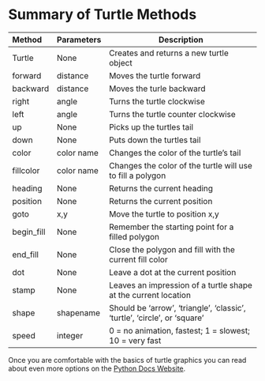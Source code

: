# Summary of Turtle Methods

| Method | Parameters | Description
| :--- | --- | ---
| Turtle | None | Creates and returns a new turtle object
| forward |	distance |	Moves the turtle forward
| backward |	distance |	Moves the turle backward
| right |	angle |	Turns the turtle clockwise
| left |	angle	| Turns the turtle counter clockwise
| up |	None |	Picks up the turtles tail
| down |	None |	Puts down the turtles tail
| color | color name |	Changes the color of the turtle’s tail
| fillcolor |	color name |	Changes the color of the turtle will use to fill a polygon
| heading |	None |	Returns the current heading
| position |	None |	Returns the current position
| goto |	x,y |	Move the turtle to position x,y
| begin_fill |	None |	Remember the starting point for a filled polygon
| end_fill |	None |	Close the polygon and fill with the current fill color
| dot |	None |	Leave a dot at the current position
| stamp |	None |	Leaves an impression of a turtle shape at the current location
| shape |	shapename |	Should be ‘arrow’, ‘triangle’, ‘classic’, ‘turtle’, ‘circle’, or ‘square’
| speed |	integer |	0 = no animation, fastest; 1 = slowest; 10 = very fast

Once you are comfortable with the basics of turtle graphics you can read about even more options on the [Python Docs Website](http://docs.python.org/dev/py3k/library/turtle.html).
